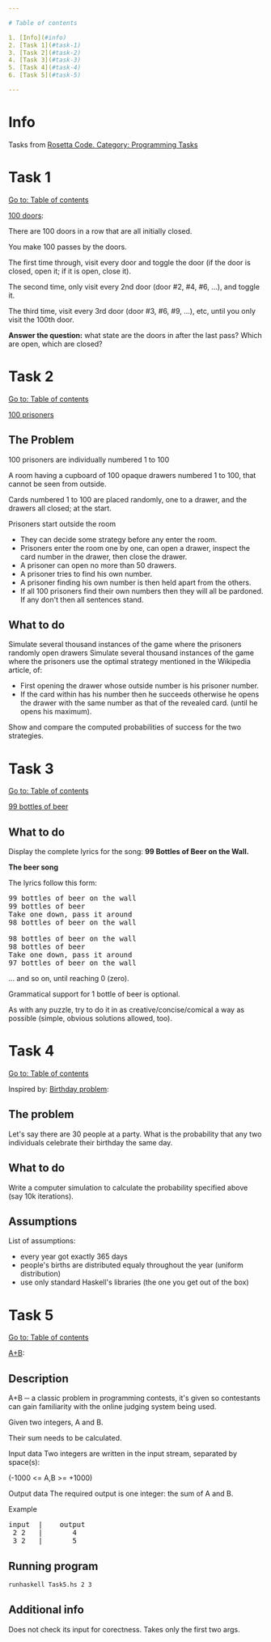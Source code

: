 ```yaml
---

# Table of contents

1. [Info](#info)
2. [Task 1](#task-1)
3. [Task 2](#task-2)
4. [Task 3](#task-3)
5. [Task 4](#task-4)
6. [Task 5](#task-5)

---
```


# Info

Tasks from [Rosetta Code. Category: Programming Tasks](https://rosettacode.org/wiki/Category:Programming_Tasks)

# Task 1

[Go to: Table of contents](#table-of-contents)

[100 doors](https://rosettacode.org/wiki/100_doors):

There are 100 doors in a row that are all initially closed.

You make 100 passes by the doors.

The first time through, visit every door and  toggle  the door  (if the door is closed,  open it;   if it is open,  close it).

The second time, only visit every 2nd door   (door #2, #4, #6, ...),   and toggle it.

The third time, visit every 3rd door   (door #3, #6, #9, ...), etc,   until you only visit the 100th door.

**Answer the question:** what state are the doors in after the last pass? Which are open, which are closed?


# Task 2

[Go to: Table of contents](#table-of-contents)

[100 prisoners](https://rosettacode.org/wiki/100_prisoners)

## The Problem

100 prisoners are individually numbered 1 to 100

A room having a cupboard of 100 opaque drawers numbered 1 to 100, that cannot be seen from outside.

Cards numbered 1 to 100 are placed randomly, one to a drawer, and the drawers all closed; at the start.

Prisoners start outside the room
- They can decide some strategy before any enter the room.
- Prisoners enter the room one by one, can open a drawer, inspect the card number in the drawer, then close the drawer.
- A prisoner can open no more than 50 drawers.
- A prisoner tries to find his own number.
- A prisoner finding his own number is then held apart from the others.
- If all 100 prisoners find their own numbers then they will all be pardoned. If any don't then all sentences stand.

## What to do

Simulate several thousand instances of the game where the prisoners randomly open drawers
Simulate several thousand instances of the game where the prisoners use the optimal strategy mentioned in the Wikipedia article, of:
- First opening the drawer whose outside number is his prisoner number.
- If the card within has his number then he succeeds otherwise he opens the drawer with the same number as that of the revealed card. (until he opens his maximum).

Show and compare the computed probabilities of success for the two strategies.

# Task 3

[Go to: Table of contents](#table-of-contents)

[99 bottles of beer](https://rosettacode.org/wiki/99_bottles_of_beer)

## What to do

Display the complete lyrics for the song: **99 Bottles of Beer on the Wall.**

**The beer song**

The lyrics follow this form:

<pre>
99 bottles of beer on the wall
99 bottles of beer
Take one down, pass it around
98 bottles of beer on the wall

98 bottles of beer on the wall
98 bottles of beer
Take one down, pass it around
97 bottles of beer on the wall
</pre>

... and so on, until reaching 0 (zero).

Grammatical support for 1 bottle of beer is optional.

As with any puzzle, try to do it in as creative/concise/comical a way as possible (simple, obvious solutions allowed, too).

# Task 4

[Go to: Table of contents](#table-of-contents)

Inspired by: [Birthday problem](https://en.wikipedia.org/wiki/Birthday_problem):

## The problem

Let's say there are 30 people at a party. What is the probability that any two individuals celebrate their birthday the same day.

## What to do

Write a computer simulation to calculate the probability specified above (say 10k iterations).

## Assumptions

List of assumptions:
+ every year got exactly 365 days
+ people's births are distributed equaly throughout the year (uniform distribution)
+ use only standard Haskell's libraries (the one you get out of the box)


# Task 5

[Go to: Table of contents](#table-of-contents)

[A+B](https://rosettacode.org/wiki/A%2BB):

## Description

A+B ─ a classic problem in programming contests, it's given so contestants can gain familiarity with the online judging system being used.

Given two integers, A and B.

Their sum needs to be calculated.

Input data
Two integers are written in the input stream, separated by space(s):

(-1000 <= A,B >= +1000)

Output data
The required output is one integer: the sum of A and B.

Example

<pre>
input  |    output
 2 2   |       4
 3 2   |       5
</pre>

 ## Running program

 ```bash
 runhaskell Task5.hs 2 3
 ```

 ## Additional info

 Does not check its input for corectness. Takes only the first two args.
